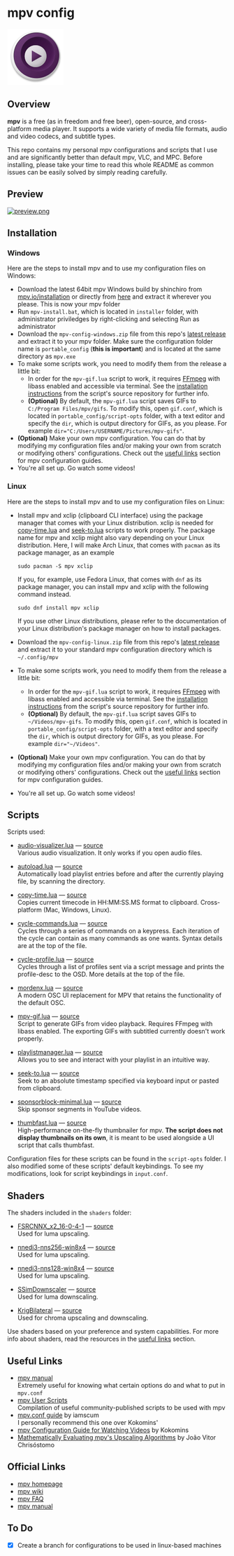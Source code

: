 # mpv config

![mpv logo](https://raw.githubusercontent.com/mpv-player/mpv.io/master/source/images/mpv-logo-128.png)

## Overview

**mpv** is a free (as in freedom and free beer), open-source, and cross-platform media player. It supports
a wide variety of media file formats, audio and video codecs, and subtitle types.

This repo contains my personal mpv configurations and scripts that I use and are significantly better than default mpv, VLC, and MPC. Before installing, please take your time to read this whole README as common issues can be easily solved by simply reading carefully.


## Preview

[![preview.png](https://i.postimg.cc/0QYzwWPn/preview.png)](https://postimg.cc/DJzfVcW4)

## Installation

### Windows

Here are the steps to install mpv and to use my configuration files on Windows:
* Download the latest 64bit mpv Windows build by shinchiro from [mpv.io/installation](https://mpv.io/installation/) or directly from [here](https://sourceforge.net/projects/mpv-player-windows/files/) and extract it wherever you please. This is now your mpv folder
* Run `mpv-install.bat`, which is located in `installer` folder, with administrator priviledges by right-clicking and selecting Run as administrator
* Download the `mpv-config-windows.zip` file from this repo's [latest release](https://github.com/noelsimbolon/mpv-config/releases/latest) and extract it to your mpv folder. Make sure the configuration folder name is `portable_config` (**this is important**) and is located at the same directory as `mpv.exe`
* To make some scripts work, you need to modify them from the release a little bit:
  * In order for the `mpv-gif.lua` script to work, it requires [FFmpeg](https://ffmpeg.org/) with libass enabled and accessible via terminal. See the [installation instructions](https://github.com/Scheliux/mpv-gif-generator#installation) from the script's source repository for further info.
  * **(Optional)** By default, the `mpv-gif.lua` script saves GIFs to `C:/Program Files/mpv/gifs`. To modify this, open `gif.conf`, which is located in `portable_config/script-opts` folder, with a text editor and specify the `dir`, which is output directory for GIFs, as you please. For example `dir="C:/Users/USERNAME/Pictures/mpv-gifs"`.
* **(Optional)** Make your own mpv configuration. You can do that by modifying my configuration files and/or making your own from scratch or modifying others' configurations. Check out the [useful links](#useful-links) section for mpv configuration guides.
* You're all set up. Go watch some videos!

### Linux

Here are the steps to install mpv and to use my configuration files on Linux:

* Install mpv and xclip (clipboard CLI interface) using the package manager that comes with your Linux distribution. xclip is needed for [copy-time.lua](https://github.com/noelsimbolon/mpv-config/blob/linux/scripts/copy-time.lua) and [seek-to.lua](https://github.com/noelsimbolon/mpv-config/blob/linux/scripts/seek-to.lua) scripts to work properly. The package name for mpv and xclip might also vary depending on your Linux distribution. Here, I will make Arch Linux, that comes with `pacman` as its package manager, as an example
  
  ```
  sudo pacman -S mpv xclip
  ```

  If you, for example, use Fedora Linux, that comes with `dnf` as its package manager, you can install mpv and xclip with the following command instead.
  ```
  sudo dnf install mpv xclip
  ```

  If you use other Linux distributions, please refer to the documentation of your Linux distribution's package manager on how to install packages.

* Download the `mpv-config-linux.zip` file from this repo's [latest release](https://github.com/noelsimbolon/mpv-config/releases/latest) and extract it to your standard mpv configuration directory which is `~/.config/mpv`
* To make some scripts work, you need to modify them from the release a little bit:
  * In order for the `mpv-gif.lua` script to work, it requires [FFmpeg](https://ffmpeg.org/) with libass enabled and accessible via terminal. See the [installation instructions](https://github.com/Scheliux/mpv-gif-generator#installation) from the script's source repository for further info.
  * **(Optional)** By default, the `mpv-gif.lua` script saves GIFs to `~/Videos/mpv-gifs`. To modify this, open `gif.conf`, which is located in `portable_config/script-opts` folder, with a text editor and specify the `dir`, which is output directory for GIFs, as you please. For example `dir="~/Videos"`.
* **(Optional)** Make your own mpv configuration. You can do that by modifying my configuration files and/or making your own from scratch or modifying others' configurations. Check out the [useful links](#useful-links) section for mpv configuration guides.
* You're all set up. Go watch some videos!

## Scripts

Scripts used:
* [audio-visualizer.lua](https://github.com/noelsimbolon/mpv-config/blob/linux/scripts/audio_visualizer.lua) —
  [source](https://github.com/mfcc64/mpv-scripts#visualizerlua)\
  Various audio visualization. It only works if you open audio files.
  
* [autoload.lua](https://github.com/noelsimbolon/mpv-config/blob/linux/scripts/autoload.lua) —
  [source](https://github.com/mpv-player/mpv/blob/master/TOOLS/lua/autoload.lua)\
  Automatically load playlist entries before and after the currently playing file, by scanning the directory.

* [copy-time.lua](https://github.com/noelsimbolon/mpv-config/blob/linux/scripts/copy-time.lua) — [source](https://github.com/linguisticmind/mpv-scripts/tree/master/copy-time)\
  Copies current timecode in HH:MM:SS.MS format to clipboard. Cross-platform (Mac, Windows, Linux).

* [cycle-commands.lua](https://github.com/noelsimbolon/mpv-config/blob/linux/scripts/cycle-commands.lua) —
  [source](https://github.com/CogentRedTester/mpv-scripts#cycle-commands)\
  Cycles through a series of commands on a keypress. Each iteration of the cycle can contain as many commands as one wants. Syntax details are at the top of the file.

* [cycle-profile.lua](https://github.com/noelsimbolon/mpv-config/blob/linux/scripts/cycle-profile.lua) —
  [source](https://github.com/CogentRedTester/mpv-scripts#cycle-profile)\
  Cycles through a list of profiles sent via a script message and prints the profile-desc to the OSD. More details at the top of the file.

* [mordenx.lua](https://github.com/noelsimbolon/mpv-config/blob/linux/scripts/mordenx.lua) —
  [source](https://github.com/cyl0/mpv-osc-morden-x)\
  A modern OSC UI replacement for MPV that retains the functionality of the default OSC.

* [mpv-gif.lua](https://github.com/noelsimbolon/mpv-config/blob/linux/scripts/mpv-gif.lua) —
  [source](https://github.com/Scheliux/mpv-gif-generator)\
  Script to generate GIFs from video playback. Requires FFmpeg with libass enabled. The exporting GIFs with subtitled currently doesn't work properly.

* [playlistmanager.lua](https://github.com/noelsimbolon/mpv-config/blob/linux/scripts/playlistmanager.lua) —
  [source](https://github.com/jonniek/mpv-playlistmanager)\
  Allows you to see and interact with your playlist in an intuitive way.

* [seek-to.lua](https://github.com/noelsimbolon/mpv-config/blob/linux/scripts/seek-to.lua) —
  [source](https://github.com/dexeonify/mpv-config/blob/main/scripts/seek-to.lua)\
  Seek to an absolute timestamp specified via keyboard input or pasted from clipboard.

* [sponsorblock-minimal.lua](https://github.com/noelsimbolon/mpv-config/blob/linux/scripts/sponsorblock-minimal.lua) — [source](https://codeberg.org/jouni/mpv_sponsorblock_minimal)\
  Skip sponsor segments in YouTube videos.

* [thumbfast.lua](https://github.com/noelsimbolon/mpv-config/blob/linux/scripts/thumbfast.lua) — [source](https://github.com/po5/thumbfast)\
  High-performance on-the-fly thumbnailer for mpv. **The script does not display thumbnails on its own**, it is meant to be used alongside a UI script that calls thumbfast.

Configuration files for these scripts can be found in the `script-opts` folder. I also modified some of these scripts' default keybindings. To see my modifications, look for script keybindings in `input.conf`.

## Shaders

The shaders included in the `shaders` folder:

* [FSRCNNX_x2_16-0-4-1](https://github.com/noelsimbolon/mpv-config/blob/main/shaders/FSRCNNX_x2_16-0-4-1.glsl) — [source](https://github.com/igv/FSRCNN-TensorFlow/releases)\
  Used for luma upscaling.
  
* [nnedi3-nns256-win8x4](https://github.com/noelsimbolon/mpv-config/blob/main/shaders/nnedi3-nns256-win8x4.hook) — [source](https://github.com/bjin/mpv-prescalers/tree/master)\
  Used for luma upscaling.

* [nnedi3-nns128-win8x4](https://github.com/noelsimbolon/mpv-config/blob/main/shaders/nnedi3-nns128-win8x4.hook) — [source](https://github.com/bjin/mpv-prescalers/tree/master)\
  Used for luma upscaling.
  
* [SSimDownscaler](https://github.com/noelsimbolon/mpv-config/blob/main/shaders/SSimDownscaler.glsl) —
  [source](https://gist.github.com/igv)\
  Used for luma downscaling.

* [KrigBilateral](https://github.com/noelsimbolon/mpv-config/blob/main/shaders/KrigBilateral.glsl) —
  [source](https://gist.github.com/igv)\
  Used for chroma upscaling and downscaling.

Use shaders based on your preference and system capabilities. For more info about shaders, read the resources in the [useful links](#useful-links) section.

## Useful Links

* [mpv manual](https://mpv.io/manual/master/)\
  Extremely useful for knowing what certain options do and what to put in `mpv.conf`
* [mpv User Scripts](https://github.com/mpv-player/mpv/wiki/User-Scripts)\
  Compilation of useful community-published scripts to be used with mpv
* [mpv.conf guide](https://iamscum.wordpress.com/guides/videoplayback-guide/mpv-conf/) by iamscum\
  I personally recommend this one over Kokomins'
* [mpv Configuration Guide for Watching Videos](https://kokomins.wordpress.com/2019/10/14/mpv-config-guide/) by Kokomins
* [Mathematically Evaluating mpv's Upscaling Algorithms](https://artoriuz.github.io/blog/mpv_upscaling.html) by João Vitor Chrisóstomo

## Official Links

* [mpv homepage](https://mpv.io/)  
* [mpv wiki](https://github.com/mpv-player/mpv/wiki)
* [mpv FAQ](https://github.com/mpv-player/mpv/wiki/FAQ)
* [mpv manual](https://mpv.io/manual/stable/)

## To Do

- [x] Create a branch for configurations to be used in linux-based machines
